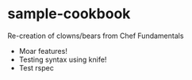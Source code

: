 # sample-cookbook

Re-creation of clowns/bears from Chef Fundamentals
- Moar features!
- Testing syntax using knife!
- Test rspec
